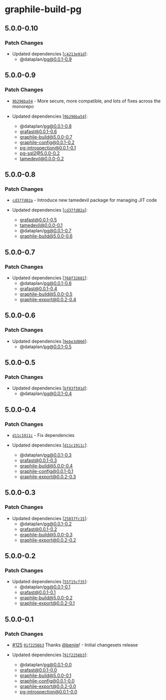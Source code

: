 # graphile-build-pg

## 5.0.0-0.10

### Patch Changes

- Updated dependencies [[`c4213e91d`](undefined)]:
  - @dataplan/pg@0.0.1-0.9

## 5.0.0-0.9

### Patch Changes

- [`9b296ba54`](undefined) - More secure, more compatible, and lots of fixes
  across the monorepo

- Updated dependencies [[`9b296ba54`](undefined)]:
  - @dataplan/pg@0.0.1-0.8
  - grafast@0.0.1-0.6
  - graphile-build@5.0.0-0.7
  - graphile-config@0.0.1-0.2
  - pg-introspection@0.0.1-0.1
  - pg-sql2@5.0.0-0.2
  - tamedevil@0.0.0-0.2

## 5.0.0-0.8

### Patch Changes

- [`cd37fd02a`](undefined) - Introduce new tamedevil package for managing JIT
  code

- Updated dependencies [[`cd37fd02a`](undefined)]:
  - grafast@0.0.1-0.5
  - tamedevil@0.0.0-0.1
  - @dataplan/pg@0.0.1-0.7
  - graphile-build@5.0.0-0.6

## 5.0.0-0.7

### Patch Changes

- Updated dependencies [[`768f32681`](undefined)]:
  - @dataplan/pg@0.0.1-0.6
  - grafast@0.0.1-0.4
  - graphile-build@5.0.0-0.5
  - graphile-export@0.0.2-0.4

## 5.0.0-0.6

### Patch Changes

- Updated dependencies [[`9ebe3d860`](undefined)]:
  - @dataplan/pg@0.0.1-0.5

## 5.0.0-0.5

### Patch Changes

- Updated dependencies [[`bf83f591d`](undefined)]:
  - @dataplan/pg@0.0.1-0.4

## 5.0.0-0.4

### Patch Changes

- [`d11c1911c`](undefined) - Fix dependencies

- Updated dependencies [[`d11c1911c`](undefined)]:
  - @dataplan/pg@0.0.1-0.3
  - grafast@0.0.1-0.3
  - graphile-build@5.0.0-0.4
  - graphile-config@0.0.1-0.1
  - graphile-export@0.0.2-0.3

## 5.0.0-0.3

### Patch Changes

- Updated dependencies [[`25037fc15`](undefined)]:
  - @dataplan/pg@0.0.1-0.2
  - grafast@0.0.1-0.2
  - graphile-build@5.0.0-0.3
  - graphile-export@0.0.2-0.2

## 5.0.0-0.2

### Patch Changes

- Updated dependencies [[`55f15cf35`](undefined)]:
  - @dataplan/pg@0.0.1-0.1
  - grafast@0.0.1-0.1
  - graphile-build@5.0.0-0.2
  - graphile-export@0.0.2-0.1

## 5.0.0-0.1

### Patch Changes

- [#125](https://github.com/benjie/postgraphile-private/pull/125)
  [`91f2256b3`](https://github.com/benjie/postgraphile-private/commit/91f2256b3fd699bec19fc86f1ca79df057e58639)
  Thanks [@benjie](https://github.com/benjie)! - Initial changesets release

- Updated dependencies
  [[`91f2256b3`](https://github.com/benjie/postgraphile-private/commit/91f2256b3fd699bec19fc86f1ca79df057e58639)]:
  - @dataplan/pg@0.0.1-0.0
  - grafast@0.0.1-0.0
  - graphile-build@5.0.0-0.1
  - graphile-config@0.0.1-0.0
  - graphile-export@0.0.2-0.0
  - pg-introspection@0.0.1-0.0
